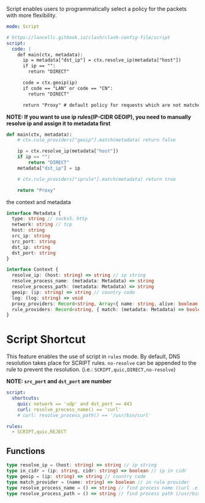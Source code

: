 Script enables users to programmatically select a policy for the packets with more flexibility.

```yaml
mode: Script

# https://lancellc.gitbook.io/clash/clash-config-file/script
script:
  code: |
    def main(ctx, metadata):
      ip = metadata["dst_ip"] = ctx.resolve_ip(metadata["host"])
      if ip == "":
        return "DIRECT"

      code = ctx.geoip(ip)
      if code == "LAN" or code == "CN":
        return "DIRECT"

      return "Proxy" # default policy for requests which are not matched by any other script
```

**NOTE: If you want to use ip rules(IP-CIDR GEOIP), you need to manually resolve ip and assign it to metadata first**

```python
def main(ctx, metadata):
    # ctx.rule_providers["geoip"].match(metadata) return false

    ip = ctx.resolve_ip(metadata["host"])
    if ip == "":
        return "DIRECT"
    metadata["dst_ip"] = ip

    # ctx.rule_providers["iprule"].match(metadata) return true

    return "Proxy"
```

the context and metadata

```ts
interface Metadata {
  type: string // socks5、http
  network: string // tcp
  host: string
  src_ip: string
  src_port: string
  dst_ip: string
  dst_port: string
}

interface Context {
  resolve_ip: (host: string) => string // ip string
  resolve_process_name: (metadata: Metadata) => string
  resolve_process_path: (metadata: Metadata) => string
  geoip: (ip: string) => string // country code
  log: (log: string) => void
  proxy_providers: Record<string, Array<{ name: string, alive: boolean, delay: number }>>
  rule_providers: Record<string, { match: (metadata: Metadata) => boolean }>
}
```

# Script Shortcut

This feature enables the use of script in `rules` mode. By default, DNS resolution takes place for SCRIPT rules. `no-resolve` can be appended to the rule to prevent the resolution. (i.e.: `SCRIPT,quic,DIRECT,no-resolve`)

**NOTE: ****`src_port`**** and ****`dst_port`**** are number**

```yaml
script:
  shortcuts:
    quic: network == 'udp' and dst_port == 443
    curl: resolve_process_name() == 'curl'
    # curl: resolve_process_path() == '/usr/bin/curl'

rules:
  - SCRIPT,quic,REJECT
```

## Functions

```ts
type resolve_ip = (host: string) => string // ip string
type in_cidr = (ip: string, cidr: string) => boolean // ip in cidr
type geoip = (ip: string) => string // country code
type match_provider = (name: string) => boolean // in rule provider
type resolve_process_name = () => string // find process name (curl .e.g)
type resolve_process_path = () => string // find process path (/usr/bin/curl .e.g)
```


